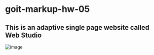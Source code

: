 # goit-markup-hw-05

## This is an adaptive single page website called Web Studio

![image](https://github.com/gudzsv/goit-markup-hw-06/assets/49489543/821dcba8-1f25-410c-b77d-d6851252a224)
